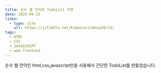 ```yaml
---
title: 순수 웹 언어로 TodoList 구현
date: 2025-09-25
links:
  - type: site
    url: https://jsfiddle.net/kimmiso/Ln8xoyb9/14/
tags:
  - HTML
  - CSS
  - JAVASCRIPT
  - web-frontend
---
```


순수 웹 언어인 html,css,javascript만을 사용해서 간단한 TodoList를 만들었습니다.

<!--more-->
